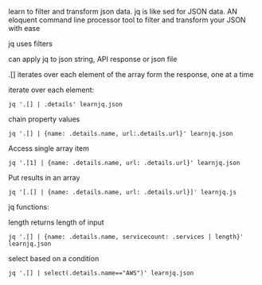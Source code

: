 learn to filter and transform json data. jq is like sed for JSON data. AN eloquent command line processor tool to filter and transform your JSON with ease

jq uses filters

can apply jq to json string, API response or json file

.[] iterates over each element of the array form the response, one at a time

iterate over each element:

```
jq '.[] | .details' learnjq.json
```

chain property values

```
jq '.[] | {name: .details.name, url:.details.url}' learnjq.json
```

Access single array item

```
jq '.[1] | {name: .details.name, url: .details.url}' learnjq.json
```

Put results in an array

```
jq '[.[] | {name: .details.name, url: .details.url}]' learnjq.js
```

jq functions:

length returns length of input

```
jq '.[] | {name: .details.name, servicecount: .services | length}' learnjq.json
```

select based on a condition

```
jq '.[] | select(.details.name=="AWS")' learnjq.json
```